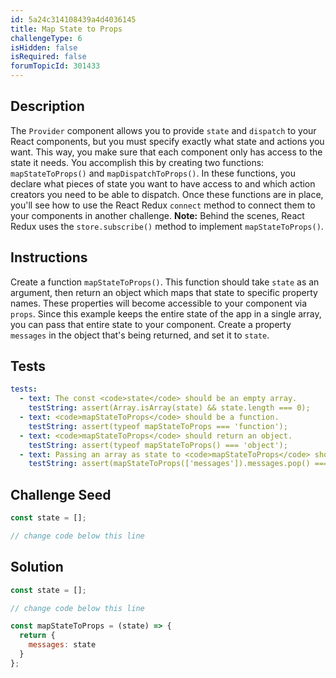 ```yaml
---
id: 5a24c314108439a4d4036145
title: Map State to Props
challengeType: 6
isHidden: false
isRequired: false
forumTopicId: 301433
---
```


## Description
<section id='description'>
The <code>Provider</code> component allows you to provide <code>state</code> and <code>dispatch</code> to your React components, but you must specify exactly what state and actions you want. This way, you make sure that each component only has access to the state it needs. You accomplish this by creating two functions: <code>mapStateToProps()</code> and <code>mapDispatchToProps()</code>.
In these functions, you declare what pieces of state you want to have access to and which action creators you need to be able to dispatch. Once these functions are in place, you'll see how to use the React Redux <code>connect</code> method to connect them to your components in another challenge.
<strong>Note:</strong>&nbsp;Behind the scenes, React Redux uses the <code>store.subscribe()</code> method to implement <code>mapStateToProps()</code>.
</section>

## Instructions
<section id='instructions'>
Create a function <code>mapStateToProps()</code>. This function should take <code>state</code> as an argument, then return an object which maps that state to specific property names. These properties will become accessible to your component via <code>props</code>. Since this example keeps the entire state of the app in a single array, you can pass that entire state to your component. Create a property <code>messages</code> in the object that's being returned, and set it to <code>state</code>.
</section>

## Tests
<section id='tests'>

```yml
tests:
  - text: The const <code>state</code> should be an empty array.
    testString: assert(Array.isArray(state) && state.length === 0);
  - text: <code>mapStateToProps</code> should be a function.
    testString: assert(typeof mapStateToProps === 'function');
  - text: <code>mapStateToProps</code> should return an object.
    testString: assert(typeof mapStateToProps() === 'object');
  - text: Passing an array as state to <code>mapStateToProps</code> should return this array assigned to a key of <code>messages</code>.
    testString: assert(mapStateToProps(['messages']).messages.pop() === 'messages');

```

</section>

## Challenge Seed
<section id='challengeSeed'>

<div id='jsx-seed'>

```jsx
const state = [];

// change code below this line

```

</div>



</section>

## Solution
<section id='solution'>


```jsx
const state = [];

// change code below this line

const mapStateToProps = (state) => {
  return {
    messages: state
  }
};
```

</section>
